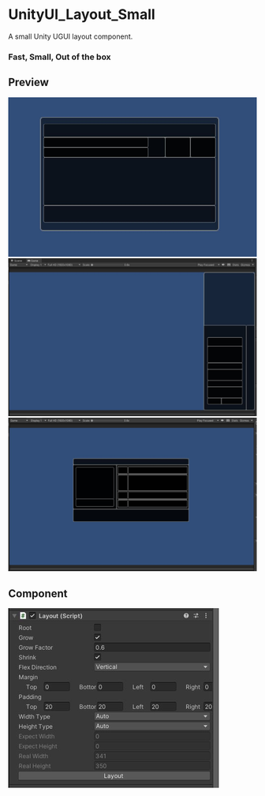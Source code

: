 # UnityUI_Layout_Small
A small Unity UGUI layout component.
### Fast, Small, Out of the box

## Preview
![Preview1](https://github.com/zzimagination/UnityUI_Layout_Small/blob/master/Preview/layout1.JPG)
![Preview2](https://github.com/zzimagination/UnityUI_Layout_Small/blob/master/Preview/layout2.JPG)
![Preview3](https://github.com/zzimagination/UnityUI_Layout_Small/blob/master/Preview/layout3.JPG)

## Component

![Component](https://github.com/zzimagination/UnityUI_Layout_Small/blob/master/Preview/component.JPG)
